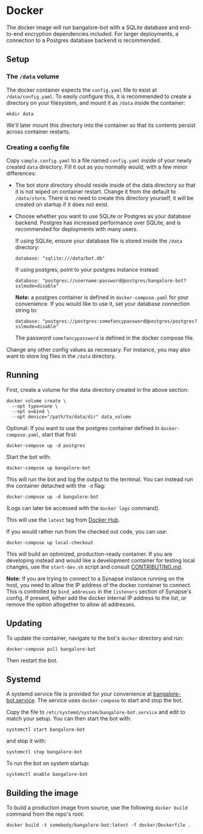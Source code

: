 # Docker

The docker image will run bangalore-bot with a SQLite database and
end-to-end encryption dependencies included. For larger deployments, a
connection to a Postgres database backend is recommended.

## Setup

### The `/data` volume

The docker container expects the `config.yaml` file to exist at
`/data/config.yaml`. To easily configure this, it is recommended to create a
directory on your filesystem, and mount it as `/data` inside the container:

```
mkdir data
```

We'll later mount this directory into the container so that its contents
persist across container restarts.

### Creating a config file

Copy `sample.config.yaml` to a file named `config.yaml` inside of your newly
created `data` directory. Fill it out as you normally would, with a few minor
differences:

* The bot store directory should reside inside of the data directory so that it
  is not wiped on container restart. Change it from the default to
  `/data/store`. There is no need to create this directory yourself, it will be
  created on startup if it does not exist.

* Choose whether you want to use SQLite or Postgres as your database backend.
  Postgres has increased performance over SQLite, and is recommended for
  deployments with many users.

  If using SQLite, ensure your database file is
  stored inside the `/data` directory:

  ```
  database: "sqlite:///data/bot.db"
  ```

  If using postgres, point to your postgres instance instead:

  ```
  database: "postgres://username:password@postgres/bangalore-bot?sslmode=disable"
  ```

  **Note:** a postgres container is defined in `docker-compose.yaml` for your convenience.
  If you would like to use it, set your database connection string to:

  ```
  database: "postgres://postgres:somefancypassword@postgres/postgres?sslmode=disable"
  ```

  The password `somefancypassword` is defined in the docker compose file.

Change any other config values as necessary. For instance, you may also want to
store log files in the `/data` directory.

## Running

First, create a volume for the data directory created in the above section:

```
docker volume create \
  --opt type=none \
  --opt o=bind \
  --opt device="/path/to/data/dir" data_volume
```

Optional: If you want to use the postgres container defined in
`docker-compose.yaml`, start that first:

```
docker-compose up -d postgres
```

Start the bot with:

```
docker-compose up bangalore-bot
```

This will run the bot and log the output to the terminal. You can instead run
the container detached with the `-d` flag:

```
docker-compose up -d bangalore-bot
```

(Logs can later be accessed with the `docker logs` command).

This will use the `latest` tag from
[Docker Hub](https://hub.docker.com/somebody/bangalore-bot).

If you would rather run from the checked out code, you can use:

```
docker-compose up local-checkout
```

This will build an optimized, production-ready container. If you are developing
instead and would like a development container for testing local changes, use
the `start-dev.sh` script and consult [CONTRIBUTING.md](../CONTRIBUTING.md).

**Note:** If you are trying to connect to a Synapse instance running on the
host, you need to allow the IP address of the docker container to connect. This
is controlled by `bind_addresses` in the `listeners` section of Synapse's
config. If present, either add the docker internal IP address to the list, or
remove the option altogether to allow all addresses.

## Updating

To update the container, navigate to the bot's `docker` directory and run:

```
docker-compose pull bangalore-bot
```

Then restart the bot.

## Systemd

A systemd service file is provided for your convenience at
[bangalore-bot.service](my-project-name.service). The service uses
`docker-compose` to start and stop the bot.

Copy the file to `/etc/systemd/system/bangalore-bot.service` and edit to
match your setup. You can then start the bot with:

```
systemctl start bangalore-bot
```

and stop it with:

```
systemctl stop bangalore-bot
```

To run the bot on system startup:

```
systemctl enable bangalore-bot
```

## Building the image

To build a production image from source, use the following `docker build` command
from the repo's root:

```
docker build -t somebody/bangalore-bot:latest -f docker/Dockerfile .
```
